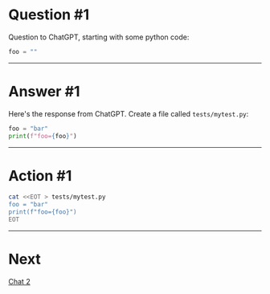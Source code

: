 # Question #1

Question to ChatGPT, starting with some python code:

```python
foo = ""
```

---

# Answer #1

Here's the response from ChatGPT.  Create a file called `tests/mytest.py`:

```python
foo = "bar"
print(f"foo={foo}")
```

---

# Action #1

```bash
cat <<EOT > tests/mytest.py
foo = "bar"
print(f"foo={foo}")
EOT
```


---

# Next

[Chat 2](2.md)